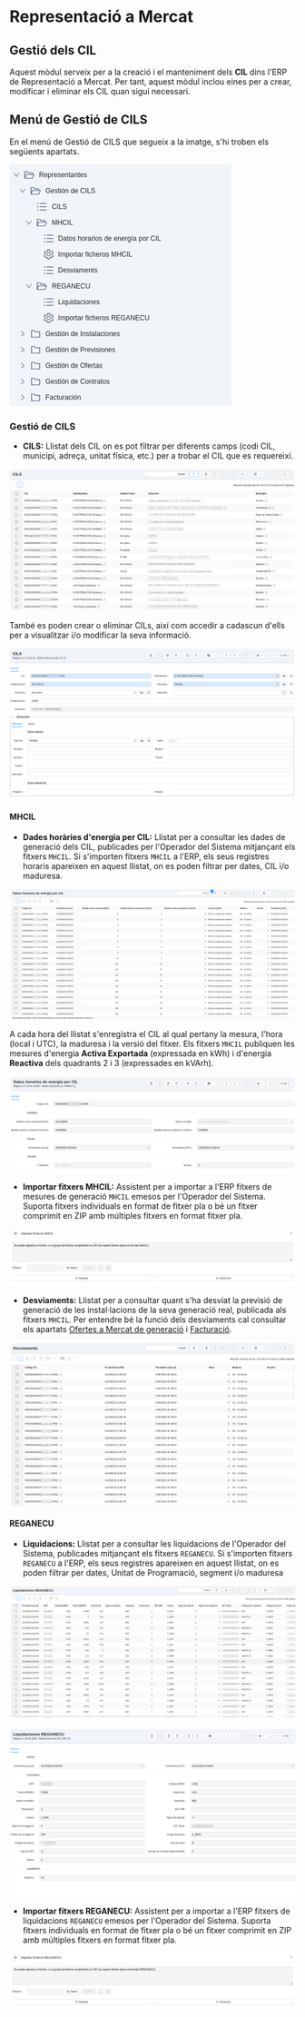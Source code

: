 # Representació a Mercat

## Gestió dels CIL

Aquest mòdul serveix per a la creació i el manteniment dels **CIL** dins l'ERP de Representació a Mercat. Per tant, aquest mòdul 
inclou eines per a crear, modificar i eliminar els CIL quan sigui necessari.

## Menú de Gestió de CILS

En el menú de Gestió de CILS que segueix a la imatge, s'hi troben els següents apartats.

[ ![Menú General](_static/cils/menu_cils.png)](_static/cils/menu_cils.png)

### Gestió de CILS
* **CILS:** Llistat dels CIL on es pot filtrar per diferents camps (codi CIL, municipi, adreça, unitat física, etc.) per 
a trobar el CIL que es requereixi. 

[ ![Llistat dels CIL](_static/cils/cils_listado.png)](_static/cils/cils_listado.png)

També es poden crear o eliminar CILs, així com accedir a cadascun d'ells per a visualitzar i/o modificar la seva informació.

[ ![Formulari dels CIL](_static/cils/cils_formulario.png)](_static/cils/cils_formulario.png)

#### MHCIL
* **Dades horàries d'energia per CIL:** Llistat per a consultar les dades de generació dels CIL, publicades per l'Operador del Sistema
mitjançant els fitxers `MHCIL`. Si s'importen fitxers `MHCIL` a l'ERP, els seus registres horaris apareixen en aquest llistat, on es
poden filtrar per dates, CIL i/o maduresa.

[ ![Llistat de registres MHCIL](_static/cils/mhcil_listado.png)](_static/cils/mhcil_listado.png)

A cada hora del llistat s'enregistra el CIL al qual pertany la mesura, l'hora (local i UTC), la maduresa i la versió del fitxer.
Els fitxers `MHCIL` publiquen les mesures d'energia **Activa Exportada** (expressada en kWh) i d'energia **Reactiva** dels quadrants 2 i 3
(expressades en kVArh).

[ ![Formulari de registres MHCIL](_static/cils/mhcil_formulario.png)](_static/cils/mhcil_formulario.png)

* **Importar fitxers MHCIL:** Assistent per a importar a l'ERP fitxers de mesures de generació `MHCIL` emesos per l'Operador del Sistema. Suporta
fitxers individuals en format de fitxer pla o bé un fitxer comprimit en ZIP amb múltiples fitxers en format fitxer pla.

[ ![Importació de fitxers MHCIL](_static/cils/mhcil_importacion.png)](_static/cils/mhcil_importacion.png)

* **Desviaments:** Llistat per a consultar quant s'ha desviat la previsió de generació de les instal·lacions de la seva generació real,
publicada als fitxers `MHCIL`. Per entendre bé la funció dels desviaments cal consultar els apartats [Ofertes a Mercat de generació](../ofertas) i
[Facturació](../facturacion).

[ ![Llistat de desviaments](_static/cils/desvios_listado.png)](_static/cils/desvios_listado.png)

#### REGANECU
* **Liquidacions:** Llistat per a consultar les liquidacions de l'Operador del Sistema, publicades mitjançant els fitxers `REGANECU`. Si
s'importen fitxers `REGANECU` a l'ERP, els seus registres apareixen en aquest llistat, on es poden filtrar per dates, Unitat de Programació,
segment i/o maduresa

[ ![Llistat de registres REGANEC](_static/cils/liquidaciones_listado.png)](_static/cils/liquidaciones_listado.png)



[ ![Formulari de registres REGANECU](_static/cils/liquidaciones_formulario.png)](_static/cils/liquidaciones_formulario.png)

* **Importar fitxers REGANECU:** Assistent per a importar a l'ERP fitxers de liquidacions `REGANECU` emesos per l'Operador del Sistema. Suporta
fitxers individuals en format de fitxer pla o bé un fitxer comprimit en ZIP amb múltiples fitxers en format fitxer pla.

[ ![Importació de fitxers REGANECU](_static/cils/reganecu_importacion.png)](_static/cils/reganecu_importacion.png)

